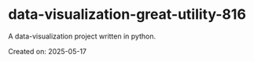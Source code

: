 # data-visualization-great-utility-816

A data-visualization project written in python.

Created on: 2025-05-17
